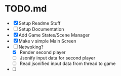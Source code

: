 ﻿# TODO.md

- [X] Setup Readme Stuff
- [ ] Setup Documentation
- [X] Add Game States/Scene Manager
- [X] Make v simple Main Screen
- [ ] Netwoking?
    - [X] Render second player
    - [ ] Jsonify input data for second player
    - [ ] Read jsonified input data from thread to game
- [ ] 
